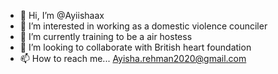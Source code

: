 - 👋 Hi, I’m @Ayiishaax
- 👀 I’m interested in working as a domestic violence counciler
- 🌱 I’m currently training to be a air hostess 
- 💞️ I’m looking to collaborate with British heart foundation 
- 📫 How to reach me... Ayisha.rehman2020@gmail.com

<!---
Ayiishaax/Ayiishaax is a ✨ special ✨ repository because its `README.md` (this file) appears on your GitHub profile.
You can click the Preview link to take a look at your changes.
--->
